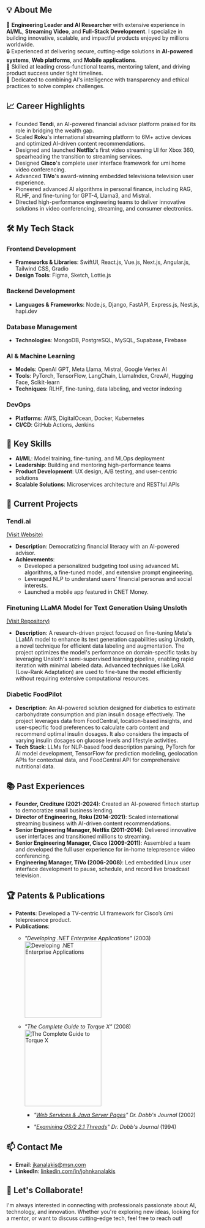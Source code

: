 ## 💡 About Me

🌟 **Engineering Leader and AI Researcher** with extensive experience in **AI/ML**, **Streaming Video**, and **Full-Stack Development**. I specialize in building innovative, scalable, and impactful products enjoyed by millions worldwide.  
🔒 Experienced at delivering secure, cutting-edge solutions in **AI-powered systems**, **Web platforms**, and **Mobile applications**.  
🚀 Skilled at leading cross-functional teams, mentoring talent, and driving product success under tight timelines.  
🤝 Dedicated to combining AI's intelligence with transparency and ethical practices to solve complex challenges.  

## 📈 Career Highlights

- Founded **Tendi**, an AI-powered financial advisor platform praised for its role in bridging the wealth gap.
- Scaled **Roku**'s international streaming platform to 6M+ active devices and optimized AI-driven content recommendations.
- Designed and launched **Netflix**'s first video streaming UI for Xbox 360, spearheading the transition to streaming services.
- Designed **Cisco**'s complete user interface framework for umi home video conferencing.
- Advanced **TiVo**'s award-winning embedded televisiona television user experience.
- Pioneered advanced AI algorithms in personal finance, including RAG, RLHF, and fine-tuning for GPT-4, Llama3, and Mistral.
- Directed high-performance engineering teams to deliver innovative solutions in video conferencing, streaming, and consumer electronics.

## 🛠️ My Tech Stack

### **Frontend Development**
- **Frameworks & Libraries**: SwiftUI, React.js, Vue.js, Next.js, Angular.js, Tailwind CSS, Gradio
- **Design Tools**: Figma, Sketch, Lottie.js

### **Backend Development**
- **Languages & Frameworks**: Node.js, Django, FastAPI, Express.js, Nest.js, hapi.dev

### **Database Management**
- **Technologies**: MongoDB, PostgreSQL, MySQL, Supabase, Firebase

### **AI & Machine Learning**
- **Models**: OpenAI GPT, Meta Llama, Mistral, Google Vertex AI
- **Tools**: PyTorch, TensorFlow, LangChain, LlamaIndex, CrewAI, Hugging Face, Scikit-learn
- **Techniques**: RLHF, fine-tuning, data labeling, and vector indexing

### **DevOps**
- **Platforms**: AWS, DigitalOcean, Docker, Kubernetes
- **CI/CD**: GitHub Actions, Jenkins

## 🌟 Key Skills
- **AI/ML**: Model training, fine-tuning, and MLOps deployment
- **Leadership**: Building and mentoring high-performance teams
- **Product Development**: UX design, A/B testing, and user-centric solutions
- **Scalable Solutions**: Microservices architecture and RESTful APIs

## 🚀 Current Projects

### Tendi.ai 
[(Visit Website)](https://www.tendi.ai)
- **Description**: Democratizing financial literacy with an AI-powered advisor.  
- **Achievements**:
  - Developed a personalized budgeting tool using advanced ML algorithms, a fine-tuned model, and extensive prompt engineering.
  - Leveraged NLP to understand users’ financial personas and social interests.
  - Launched a mobile app featured in CNET Money.

### Finetuning LLaMA Model for Text Generation Using Unsloth
[(Visit Repository)](https://github.com/jkanalakis/finetuning-llama-model-for-text-generation-using-unsloth)
- **Description**: A research-driven project focused on fine-tuning Meta's LLaMA model to enhance its text generation capabilities using Unsloth, a novel technique for efficient data labeling and augmentation. The project optimizes the model's performance on domain-specific tasks by leveraging Unsloth's semi-supervised learning pipeline, enabling rapid iteration with minimal labeled data. Advanced techniques like LoRA (Low-Rank Adaptation) are used to fine-tune the model efficiently without requiring extensive computational resources.

### Diabetic FoodPilot
- **Description**: An AI-powered solution designed for diabetics to estimate carbohydrate consumption and plan insulin dosage effectively. The project leverages data from FoodCentral, location-based insights, and user-specific food preferences to calculate carb content and recommend optimal insulin dosages. It also considers the impacts of varying insulin dosages on glucose levels and lifestyle activities.
- **Tech Stack**: LLMs for NLP-based food description parsing, PyTorch for AI model development, TensorFlow for prediction modeling, geolocation APIs for contextual data, and FoodCentral API for comprehensive nutritional data.


## 📚 Past Experiences

- **Founder, Crediture (2021-2024)**: Created an AI-powered fintech startup to democratize small business lending.
- **Director of Engineering, Roku (2014-2021)**: Scaled international streaming business with AI-driven content recommendations.
- **Senior Engineering Manager, Netflix (2011-2014)**: Delivered innovative user interfaces and transitioned millions to streaming.
- **Senior Engineering Manager, Cisco (2009-2011)**: Assembled a team and developed the full user experience for in-home telepresence video conferencing.
- **Engineering Manager, TiVo (2006-2008)**: Led embedded Linux user interface development to pause, schedule, and record live broadcast television.

## 🏆 Patents & Publications

- **Patents**: Developed a TV-centric UI framework for Cisco’s ūmi telepresence product.  
- **Publications**:
  - *"Developing .NET Enterprise Applications"* (2003)  
    <img src="https://m.media-amazon.com/images/I/41C4Q0P0rUL._SX342_SY445_PQ1_.jpg" alt="Developing .NET Enterprise Applications" width="200">
  - *"The Complete Guide to Torque X"* (2008)  
    <img src="https://m.media-amazon.com/images/I/5145ceK8RqL._SX342_SY445_PQ1_.jpg" alt="The Complete Guide to Torque X" width="200">

	- *"[Web Services & Java Server Pages](https://jacobfilipp.com/DrDobbs/articles/DDJ/2002/0201/0201b/0201b.htm)"* *Dr. Dobb's Journal* (2002)

	- *"[Examining OS/2 2.1 Threads](https://jacobfilipp.com/DrDobbs/articles/DDJ/1994/9401/9401g/9401g.htm)"* *Dr. Dobb's Journal* (1994)

## 📫 Contact Me
- **Email**: [jkanalakis@msn.com](mailto:jkanalakis@msn.com)
- **LinkedIn**: [linkedin.com/in/johnkanalakis](https://linkedin.com/in/johnkanalakis)

## 💬 Let's Collaborate!
I'm always interested in connecting with professionals passionate about AI, technology, and innovation. Whether you're exploring new ideas, looking for a mentor, or want to discuss cutting-edge tech, feel free to reach out!
